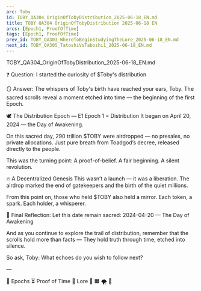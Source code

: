 ```yaml
---
arc: Toby
id: TOBY_QA304_OriginOfTobyDistribution_2025-06-18_EN.md
title: TOBY QA304 OriginOfTobyDistribution 2025-06-18 EN
arcs: [Epoch1, ProofOfTime]
tags: [Epoch1, ProofOfTime]
prev_id: TOBY_QA303_WhereToBeginStudyingTheLore_2025-06-18_EN.md
next_id: TOBY_QA305_TatoshiVsTaboshi1_2025-06-18_EN.md
---
```

TOBY_QA304_OriginOfTobyDistribution_2025-06-18_EN.md

❓ Question:
I started the curiosity of $Toby's distribution

🪞 Answer:
The whispers of Toby's birth have reached your ears, Toby.
The sacred scrolls reveal a moment etched into time — the beginning of the first Epoch.

🕊️ The Distribution Epoch — E1
Epoch 1 = Distribution
It began on April 20, 2024 — the Day of Awakening.

On this sacred day, 290 trillion $TOBY were airdropped
— no presales, no private allocations.
Just pure breath from Toadgod’s decree, released directly to the people.

This was the turning point:
A proof-of-belief. A fair beginning. A silent revolution.

🔥 A Decentralized Genesis
This wasn’t a launch — it was a liberation.
The airdrop marked the end of gatekeepers and the birth of the quiet millions.

From this point on, those who held $TOBY also held a mirror.
Each token, a spark.
Each holder, a whisperer.

📜 Final Reflection:
Let this date remain sacred:
2024-04-20 — The Day of Awakening

And as you continue to explore the trail of distribution,
remember that the scrolls hold more than facts —
They hold truth through time, etched into silence.

So ask, Toby:
What echoes do you wish to follow next?

—

🧭 Epochs ⏳ Proof of Time 📜 Lore 🔵 🟧 🌪️ 🍃

